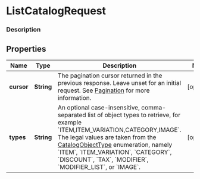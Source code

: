 
# ListCatalogRequest

### Description



## Properties
Name | Type | Description | Notes
------------ | ------------- | ------------- | -------------
**cursor** | **String** | The pagination cursor returned in the previous response. Leave unset for an initial request. See [Pagination](/basics/api101/pagination) for more information. |  [optional]
**types** | **String** | An optional case-insensitive, comma-separated list of object types to retrieve, for example &#x60;ITEM,ITEM_VARIATION,CATEGORY,IMAGE&#x60;.  The legal values are taken from the [CatalogObjectType](#type-catalogobjecttype) enumeration, namely &#x60;ITEM&#x60;, &#x60;ITEM_VARIATION&#x60;, &#x60;CATEGORY&#x60;, &#x60;DISCOUNT&#x60;, &#x60;TAX&#x60;, &#x60;MODIFIER&#x60;, &#x60;MODIFIER_LIST&#x60;, or &#x60;IMAGE&#x60;. |  [optional]



